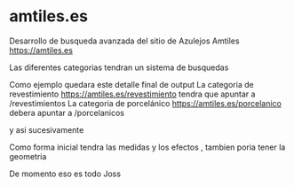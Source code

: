 # amtiles.es
Desarrollo de busqueda avanzada del sitio de Azulejos Amtiles https://amtiles.es 

Las diferentes categorias tendran un sistema de busquedas 

Como ejemplo quedara este detalle final de output 
La categoria de revestimiento https://amtiles.es/revestimiento tendra que apuntar a /revestimientos 
La categoria de porcelánico https://amtiles.es/porcelanico debera apuntar a /porcelanicos

y asi sucesivamente

Como forma inicial tendra las medidas y los efectos , tambien poria tener la geometria

De momento eso es todo
Joss
